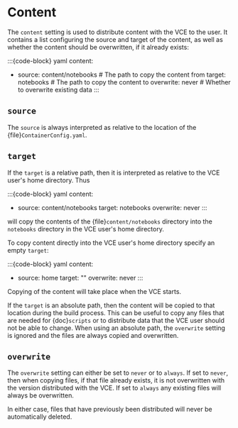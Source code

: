 # Content

The `content` setting is used to distribute content with the VCE to the user. It contains a list configuring the
source and target of the content, as well as whether the content should be overwritten, if it already exists:

:::{code-block} yaml
content:
  - source: content/notebooks  # The path to copy the content from
    target: notebooks          # The path to copy the content to
    overwrite: never           # Whether to overwrite existing data
:::

## `source`

The `source` is always interpreted as relative to the location of the {file}`ContainerConfig.yaml`.

## `target`

If the `target` is a relative path, then it is interpreted as relative to the VCE user's home directory. Thus

:::{code-block} yaml
content:
  - source: content/notebooks
    target: notebooks
    overwrite: never
:::

will copy the contents of the {file}`content/notebooks` directory into the `notebooks` directory in the VCE
user's home directory.

To copy content directly into the VCE user's home directory specify an empty `target`:

:::{code-block} yaml
content:
  - source: home
    target: ""
    overwrite: never
:::

Copying of the content will take place when the VCE starts.

If the `target` is an absolute path, then the content will be copied to that location during the build process.
This can be useful to copy any files that are needed for {doc}`scripts` or to distribute data that the VCE user
should not be able to change. When using an absolute path, the `overwrite` setting is ignored and the files are
always copied and overwritten.

## `overwrite`

The `overwrite` setting can either be set to `never` or to `always`. If set to `never`, then when copying files,
if that file already exists, it is not overwritten with the version distributed with the VCE. If set to `always`
any existing files will always be overwritten.

In either case, files that have previously been distributed will never be automatically deleted.
